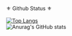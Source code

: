  ⚜️ Github Status ⚜️ \
 \
[![Top Langs](https://github-readme-stats.vercel.app/api/top-langs/?username=AhmedAlfahal)](https://github.com/anuraghazra/github-readme-stats)
\
![Anurag's GitHub stats](https://github-readme-stats.vercel.app/api?username=AhmedAlfahal&show_icons=true&theme=transparent)
